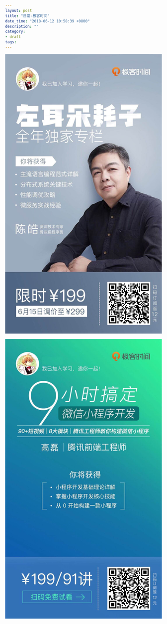 ```yaml
---
layout: post
title: "日常-极客时间"
date_time: "2018-06-12 10:58:39 +0800"
description: ""
category:
- draft
tags:
---
```


![](/files/images/geekbang/1.jpeg)

![](/files/images/geekbang/2.jpeg)
